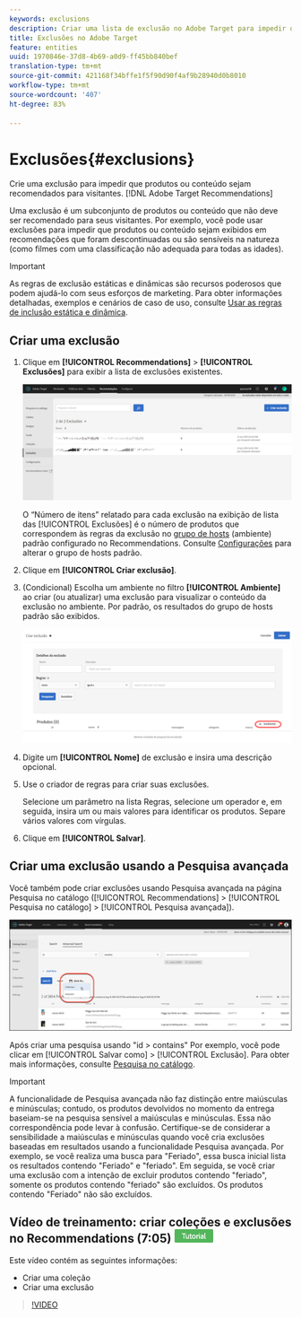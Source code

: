 ```yaml
---
keywords: exclusions
description: Criar uma lista de exclusão no Adobe Target para impedir que itens sejam recomendados.
title: Exclusões no Adobe Target
feature: entities
uuid: 1970846e-37d8-4b69-a0d9-ff45bb840bef
translation-type: tm+mt
source-git-commit: 421168f34bffe1f5f90d90f4af9b28940d0b8010
workflow-type: tm+mt
source-wordcount: '407'
ht-degree: 83%

---
```



# Exclusões{#exclusions}

Crie uma exclusão para impedir que produtos ou conteúdo sejam recomendados para visitantes. [!DNL Adobe Target Recommendations]

Uma exclusão é um subconjunto de produtos ou conteúdo que não deve ser recomendado para seus visitantes. Por exemplo, você pode usar exclusões para impedir que produtos ou conteúdo sejam exibidos em recomendações que foram descontinuadas ou são sensíveis na natureza (como filmes com uma classificação não adequada para todas as idades).

>[!IMPORTANT]
>
>As regras de exclusão estáticas e dinâmicas são recursos poderosos que podem ajudá-lo com seus esforços de marketing. Para obter informações detalhadas, exemplos e cenários de caso de uso, consulte [Usar as regras de inclusão estática e dinâmica](../../c-recommendations/c-algorithms/use-dynamic-and-static-inclusion-rules.md#concept_4CB5C0FA705D4E449BD0B37B3D987F9F).

## Criar uma exclusão

1. Clique em **[!UICONTROL Recommendations]** > **[!UICONTROL Exclusões]** para exibir a lista de exclusões existentes.

   ![](assets/exclusions_list.png)

   O “Número de itens” relatado para cada exclusão na exibição de lista das [!UICONTROL Exclusões] é o número de produtos que correspondem às regras da exclusão no [grupo de hosts](/help/administrating-target/hosts.md) (ambiente) padrão configurado no Recommendations. Consulte [Configurações](../../c-recommendations/plan-implement.md#concept_C1E1E2351413468692D6C21145EF0B84) para alterar o grupo de hosts padrão.

1. Clique em **[!UICONTROL Criar exclusão]**.

1. (Condicional) Escolha um ambiente no filtro **[!UICONTROL Ambiente]** ao criar (ou atualizar) uma exclusão para visualizar o conteúdo da exclusão no ambiente. Por padrão, os resultados do grupo de hosts padrão são exibidos.

   ![Criar exclusão](/help/c-recommendations/c-products/assets/CreateExclusion.png)

1. Digite um **[!UICONTROL Nome]** de exclusão e insira uma descrição opcional.

1. Use o criador de regras para criar suas exclusões.

   Selecione um parâmetro na lista Regras, selecione um operador e, em seguida, insira um ou mais valores para identificar os produtos. Separe vários valores com vírgulas.

1. Clique em **[!UICONTROL Salvar]**.

## Criar uma exclusão usando a Pesquisa avançada

Você também pode criar exclusões usando Pesquisa avançada na página Pesquisa no catálogo ([!UICONTROL Recommendations] > [!UICONTROL Pesquisa no catálogo] > [!UICONTROL Pesquisa avançada]).

![Salvar como](/help/c-recommendations/c-products/assets/save-as-dialog.png)

Após criar uma pesquisa usando &quot;id > contains&quot; Por exemplo, você pode clicar em [!UICONTROL Salvar como] > [!UICONTROL Exclusão]. Para obter mais informações, consulte [Pesquisa no catálogo](/help/c-recommendations/c-products/catalog-search.md#save-as).

>[!IMPORTANT]
>
>A funcionalidade de Pesquisa avançada não faz distinção entre maiúsculas e minúsculas; contudo, os produtos devolvidos no momento da entrega baseiam-se na pesquisa sensível a maiúsculas e minúsculas. Essa não correspondência pode levar à confusão. Certifique-se de considerar a sensibilidade a maiúsculas e minúsculas quando você cria exclusões baseadas em resultados usando a funcionalidade Pesquisa avançada. Por exemplo, se você realiza uma busca para &quot;Feriado&quot;, essa busca inicial lista os resultados contendo &quot;Feriado&quot; e &quot;feriado&quot;. Em seguida, se você criar uma exclusão com a intenção de excluir produtos contendo &quot;feriado&quot;, somente os produtos contendo &quot;feriado&quot; são excluídos. Os produtos contendo &quot;Feriado&quot; não são excluídos.

## Vídeo de treinamento: criar coleções e exclusões no Recommendations (7:05) ![Crachá do tutorial](/help/assets/tutorial.png)

Este vídeo contém as seguintes informações:

* Criar uma coleção
* Criar uma exclusão

>[!VIDEO](https://video.tv.adobe.com/v/27689)